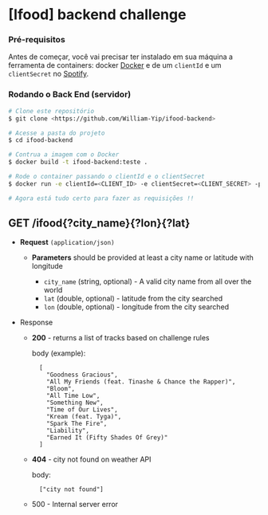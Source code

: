 # [Ifood] backend challenge

### Pré-requisitos

Antes de começar, você vai precisar ter instalado em sua máquina a ferramenta de containers: docker
[Docker](https://www.docker.com/) e de um `clientId` e um `clientSecret` no [Spotify](https://developer.spotify.com/dashboard/).

### Rodando o Back End (servidor)

```bash
# Clone este repositório
$ git clone <https://github.com/William-Yip/ifood-backend>

# Acesse a pasta do projeto
$ cd ifood-backend

# Contrua a imagem com o Docker
$ docker build -t ifood-backend:teste .

# Rode o container passando o clientId e o clientSecret
$ docker run -e clientId=<CLIENT_ID> -e clientSecret=<CLIENT_SECRET> -p 8080:8080 ifood-backend:teste

# Agora está tudo certo para fazer as requisições !! 
```

## GET /ifood{?city_name}{?lon}{?lat}

+ **Request** `(application/json)`

    + **Parameters** should be provided at least a city name or latitude with longitude
     
      + `city_name` (string, optional) - A valid city name from all over the world
      + `lat` (double, optional) - latitude from the city searched
      + `lon` (double, optional) - longitude from the city searched
       

+ Response
  + **200** - returns a list of tracks based on challenge rules


    body (example):

          [
            "Goodness Gracious",
            "All My Friends (feat. Tinashe & Chance the Rapper)",
            "Bloom",
            "All Time Low",
            "Something New",
            "Time of Our Lives",
            "Kream (feat. Tyga)",
            "Spark The Fire",
            "Liability",
            "Earned It (Fifty Shades Of Grey)"
          ]

  + **404** -  city not found on weather API
   
   
    body:
   
          ["city not found"] 
  + 500 - Internal server error
   